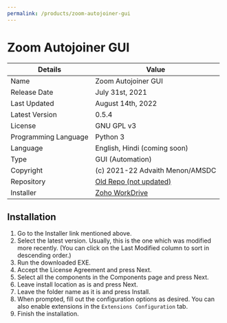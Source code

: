 ```yaml
---
permalink: /products/zoom-autojoiner-gui
---
```


# Zoom Autojoiner GUI

Details | Value
--|--
Name | Zoom Autojoiner GUI
Release Date | July 31st, 2021
Last Updated | August 14th, 2022
Latest Version | 0.5.4
License | GNU GPL v3
Programming Language | Python 3
Language | English, Hindi (coming soon)
Type | GUI (Automation)
Copyright | (c) 2021-22 Advaith Menon/AMSDC
Repository | [Old Repo (not updated)](https://github.com/advaithm582/zoom-autojoiner-gui)
Installer | [Zoho WorkDrive](https://workdrive.zohopublic.in/folder/gc2944a6c06e96e4543f3b55066196a4bd566?layout=list)

## Installation
1. Go to the Installer link mentioned above.
2. Select the latest version. Usually, this is the one which was modified more recently. (You can click on the Last Modified column to sort in descending order.)
3. Run the downloaded EXE.
4. Accept the License Agreement and press Next.
4. Select all the components in the Components page and press Next.
5. Leave install location as is and press Next.
6. Leave the folder name as it is and press Install.
7. When prompted, fill out the configuration options as desired. You can also enable extensions in the `Extensions Configuration` tab.
8. Finish the installation.
